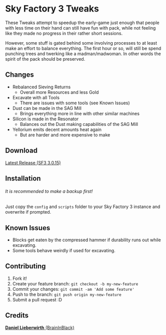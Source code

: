 # Sky Factory 3 Tweaks

These Tweaks attempt to speedup the early-game just enough that people
with less time on their hand can still have fun with pack, while not
feeling like they made no progress in their rather short sessions.

However, some stuff is gated behind some involving processes to at
least make an effort to balance everything. The first hour or so, will
still be spend punching trees and twerking like a madman/madwoman. In
other words the spirit of the pack should be preserved.


## Changes

* Rebalanced Sieving Returns
  * Overall more Resources and less Gold
* Excavate with all Tools
  * There are issues with some tools (see Known Issues)
* Dust can be made in the SAG Mill
  * Brings everything more in line with other similar machines
* Silicon is made in the Resonator
  * Balances out the Dust making capabilities of the SAG Mill
* Yellorium emits decent amounts heat again
  * But are harder and more expensive to make


## Download

[Latest Release (SF3 3.0.15)](https://github.com/BrainInBlack/SF-3-Tweaks/releases/latest)


## Installation
###### It is recommended to make a backup first!

Just copy the `config` and `scripts` folder to your Sky Factory 3
instance and overwrite if prompted.


## Known Issues

* Blocks get eaten by the compressed hammer if durability runs out while excavating.
* Some tools behave weirdly if used for excavating.


## Contributing

1. Fork it!
2. Create your feature branch: `git checkout -b my-new-feature`
3. Commit your changes: `git commit -am 'Add some feature'`
4. Push to the branch: `git push origin my-new-feature`
5. Submit a pull request :D


## Credits

[**Daniel Lieberwirth** (BrainInBlack)](https://github.com/BrainInBlack)
